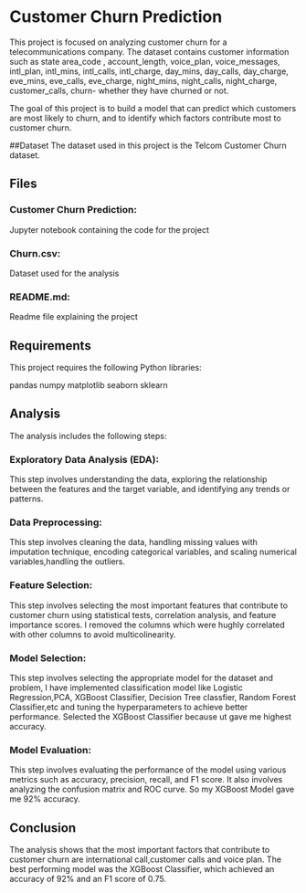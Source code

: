 # Customer Churn Prediction


This project is focused on analyzing customer churn for a telecommunications company. The dataset contains customer information such as state	area_code , 
account_length, voice_plan,	voice_messages,	intl_plan, intl_mins, intl_calls, intl_charge, day_mins, day_calls, day_charge, eve_mins, eve_calls,	eve_charge,	night_mins,
night_calls,	night_charge,	customer_calls,	churn- whether they have churned or not.

The goal of this project is to build a model that can predict which customers are most likely to churn, and to identify which factors contribute 
most to customer churn.

##Dataset
The dataset used in this project is the Telcom Customer Churn dataset. 

## Files
### Customer Churn Prediction: 
Jupyter notebook containing the code for the project

### Churn.csv: 
Dataset used for the analysis

### README.md:  
Readme file explaining the project

## Requirements
This project requires the following Python libraries:

pandas
numpy
matplotlib
seaborn
sklearn

## Analysis
The analysis includes the following steps:

### Exploratory Data Analysis (EDA): 
This step involves understanding the data, exploring the relationship between the features and the target variable,
and identifying any trends or patterns.

### Data Preprocessing:
This step involves cleaning the data, handling missing values with imputation technique, encoding categorical variables, and scaling numerical variables,handling the outliers.

### Feature Selection: 
This step involves selecting the most important features that contribute to customer churn using statistical tests, correlation analysis,
and feature importance scores. I removed the columns which were hughly correlated with other columns to avoid multicolinearity. 

### Model Selection: 
This step involves selecting the appropriate model for the dataset and problem, I have implemented classification model like Logistic Regression,PCA, XGBoost Classifier, Decision Tree classfier, Random Forest Classifier,etc and tuning the hyperparameters to achieve better performance. Selected the XGBoost Classifier because ut gave me highest accuracy.

### Model Evaluation: 
This step involves evaluating the performance of the model using various metrics such as accuracy, precision, recall, and F1 score.
It also involves analyzing the confusion matrix and ROC curve. So my XGBoost Model gave me 92% accuracy.

## Conclusion
The analysis shows that the most important factors that contribute to customer churn are international call,customer calls and voice plan. The best performing model was the 
XGBoost Classifier, which achieved an accuracy of 92% and an F1 score of 0.75.
